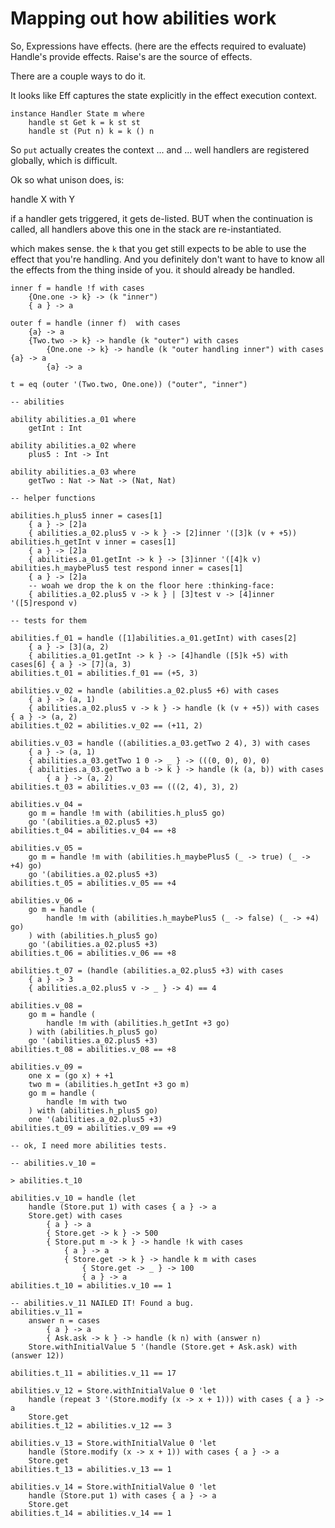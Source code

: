 




# Mapping out how abilities work

So, Expressions have effects. (here are the effects required to evaluate)
Handle's provide effects.
Raise's are the source of effects.

There are a couple ways to do it.

It looks like Eff captures the state explicitly in the effect execution context.

```
instance Handler State m where
    handle st Get k = k st st
    handle st (Put n) k = k () n
```

So `put` actually creates the context ...
and ... well handlers are registered globally, which is difficult.

Ok so what unison does, is:

handle X with Y

if a handler gets triggered, it gets de-listed.
BUT when the continuation is called, all handlers above this one
in the stack are re-instantiated.

which makes sense.
the `k` that you get still expects to be able to use the
effect that you're handling.
And you definitely don't want to have to know all the effects
from the thing inside of you. it should already be handled.



```
inner f = handle !f with cases
    {One.one -> k} -> (k "inner")
    { a } -> a

outer f = handle (inner f)  with cases
    {a} -> a
    {Two.two -> k} -> handle (k "outer") with cases
        {One.one -> k} -> handle (k "outer handling inner") with cases {a} -> a
        {a} -> a

t = eq (outer '(Two.two, One.one)) ("outer", "inner")
```



















```
-- abilities

ability abilities.a_01 where
    getInt : Int

ability abilities.a_02 where
    plus5 : Int -> Int

ability abilities.a_03 where
    getTwo : Nat -> Nat -> (Nat, Nat)

-- helper functions

abilities.h_plus5 inner = cases[1]
    { a } -> [2]a
    { abilities.a_02.plus5 v -> k } -> [2]inner '([3]k (v + +5))
abilities.h_getInt v inner = cases[1]
    { a } -> [2]a
    { abilities.a_01.getInt -> k } -> [3]inner '([4]k v)
abilities.h_maybePlus5 test respond inner = cases[1]
    { a } -> [2]a
    -- woah we drop the k on the floor here :thinking-face:
    { abilities.a_02.plus5 v -> k } | [3]test v -> [4]inner '([5]respond v)

-- tests for them

abilities.f_01 = handle ([1]abilities.a_01.getInt) with cases[2]
    { a } -> [3](a, 2)
    { abilities.a_01.getInt -> k } -> [4]handle ([5]k +5) with cases[6] { a } -> [7](a, 3)
abilities.t_01 = abilities.f_01 == (+5, 3)

abilities.v_02 = handle (abilities.a_02.plus5 +6) with cases
    { a } -> (a, 1)
    { abilities.a_02.plus5 v -> k } -> handle (k (v + +5)) with cases { a } -> (a, 2)
abilities.t_02 = abilities.v_02 == (+11, 2)

abilities.v_03 = handle ((abilities.a_03.getTwo 2 4), 3) with cases
    { a } -> (a, 1)
    { abilities.a_03.getTwo 1 0 -> _ } -> (((0, 0), 0), 0)
    { abilities.a_03.getTwo a b -> k } -> handle (k (a, b)) with cases
        { a } -> (a, 2)
abilities.t_03 = abilities.v_03 == (((2, 4), 3), 2)

abilities.v_04 = 
    go m = handle !m with (abilities.h_plus5 go)
    go '(abilities.a_02.plus5 +3)
abilities.t_04 = abilities.v_04 == +8

abilities.v_05 =
    go m = handle !m with (abilities.h_maybePlus5 (_ -> true) (_ -> +4) go)
    go '(abilities.a_02.plus5 +3)
abilities.t_05 = abilities.v_05 == +4

abilities.v_06 =
    go m = handle (
        handle !m with (abilities.h_maybePlus5 (_ -> false) (_ -> +4) go)
    ) with (abilities.h_plus5 go)
    go '(abilities.a_02.plus5 +3)
abilities.t_06 = abilities.v_06 == +8

abilities.t_07 = (handle (abilities.a_02.plus5 +3) with cases
    { a } -> 3
    { abilities.a_02.plus5 v -> _ } -> 4) == 4

abilities.v_08 =
    go m = handle (
        handle !m with (abilities.h_getInt +3 go)
    ) with (abilities.h_plus5 go)
    go '(abilities.a_02.plus5 +3)
abilities.t_08 = abilities.v_08 == +8

abilities.v_09 =
    one x = (go x) + +1
    two m = (abilities.h_getInt +3 go m)
    go m = handle (
        handle !m with two
    ) with (abilities.h_plus5 go)
    one '(abilities.a_02.plus5 +3)
abilities.t_09 = abilities.v_09 == +9

-- ok, I need more abilities tests.

-- abilities.v_10 =

> abilities.t_10

abilities.v_10 = handle (let
	handle (Store.put 1) with cases { a } -> a
	Store.get) with cases
		{ a } -> a
		{ Store.get -> k } -> 500
		{ Store.put m -> k } -> handle !k with cases
			{ a } -> a
			{ Store.get -> k } -> handle k m with cases
				{ Store.get -> _ } -> 100
				{ a } -> a
abilities.t_10 = abilities.v_10 == 1

-- abilities.v_11 NAILED IT! Found a bug.
abilities.v_11 =
	answer n = cases
		{ a } -> a
		{ Ask.ask -> k } -> handle (k n) with (answer n)
	Store.withInitialValue 5 '(handle (Store.get + Ask.ask) with (answer 12))

abilities.t_11 = abilities.v_11 == 17

abilities.v_12 = Store.withInitialValue 0 'let
	handle (repeat 3 '(Store.modify (x -> x + 1))) with cases { a } -> a
	Store.get
abilities.t_12 = abilities.v_12 == 3

abilities.v_13 = Store.withInitialValue 0 'let
	handle (Store.modify (x -> x + 1)) with cases { a } -> a
	Store.get
abilities.t_13 = abilities.v_13 == 1

abilities.v_14 = Store.withInitialValue 0 'let
	handle (Store.put 1) with cases { a } -> a
	Store.get
abilities.t_14 = abilities.v_14 == 1

```